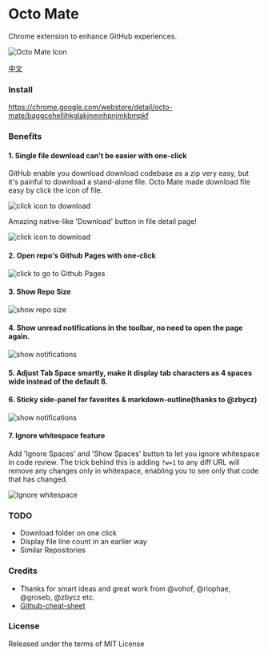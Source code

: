 Octo Mate
==================
Chrome extension to enhance GitHub experiences.

![Octo Mate Icon](https://lh5.googleusercontent.com/lu8gjeuKCYW846Y-l8tt4PulU4R3TBXqe0FDwmve_DhHD5RDuf6lUps2d0isFU-WLzjgrXZ5PQ=s128-h128-e365)

[中文](https://github.com/camsong/chrome-github-mate/blob/master/README.cn.md)

### Install

https://chrome.google.com/webstore/detail/octo-mate/baggcehellihkglakjnmnhpnjmkbmpkf

### Benefits

#### 1. Single file download can't be easier with one-click
GitHub enable you download download codebase as a zip very easy, but it's painful to download a stand-alone file.
Octo Mate made download file easy by click the icon of file.

![click icon to download](https://lh3.googleusercontent.com/EbAU6GVeTcc3DRyIphPRMAeaVOhL1e62xkAdm_5nlVB-aalkj6c2PhncMrmumLDOIoLCEXOPWA=s640-h400-e365-rw)

Amazing native-like 'Download' button in file detail page!

![click icon to download](https://lh3.googleusercontent.com/kTEhmep4hM1Mknr1ILHgFVIzS8a-WszsdKjV0qH8Qjp7M-rbYA-yNR-WA6voWY7gtG9DIBn7Uw=s640-h400-e365-rw)

#### 2. Open repo's Github Pages with one-click
![click to go to Github Pages](https://lh3.googleusercontent.com/Kqy1GJ4AhBhacfP32EpbPgXcqUCRgHD49zm3Lq98Kau9genJE8ZRzxsbIiFaSZRdj4Oj2asPPdU=s640-h400-e365-rw)

#### 3. Show Repo Size
![show repo size](https://lh3.googleusercontent.com/55rEmkS6aozOxTiDedq5ENddNK2C2P4VfwVK-DoeCbHOduXPLySXv8dqdLFFAPtgsERLq2_u=s640-h400-e365-rw)

#### 4. Show unread notifications in the toolbar, no need to open the page again.

![show notifications](https://lh3.googleusercontent.com/Gc9ToCQXkMw9mJkMDnST4fmICa74EOhc2tcp_HKxefAvp_ahUiLWU_o9oBCPcN-7-xqbimXcIw=s640-h400-e365-rw)

#### 5. Adjust Tab Space smartly, make it display tab characters as 4 spaces wide instead of the default 8.

#### 6. Sticky side-panel for favorites & markdown-outline(thanks to @zbycz)

![show notifications](https://cloud.githubusercontent.com/assets/948896/14252559/860a154a-faba-11e5-8721-1b69070b3cdb.png)

#### 7. Ignore whitespace feature

Add 'Ignore Spaces' and 'Show Spaces' button to let you ignore whitespace in code review. The trick behind this is adding `?w=1` to any diff URL will remove any changes only in whitespace, enabling you to see only that code that has changed.

![Ignore whitespace](https://camo.githubusercontent.com/797184940defadec00393e6559b835358a863eeb/68747470733a2f2f6769746875622d696d616765732e73332e616d617a6f6e6177732e636f6d2f626c6f672f323031312f736563726574732f776869746573706163652e706e67)

### TODO

* Download folder on one click
* Display file line count in an earlier way
* Similar Repositories

### Credits

* Thanks for smart ideas and great work from @vohof, @riophae, @groseb, @zbycz etc.
* [Github-cheat-sheet](https://github.com/tiimgreen/github-cheat-sheet)

### License

Released under the terms of MIT License
